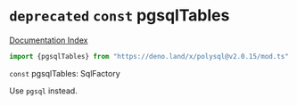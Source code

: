 # `deprecated` `const` pgsqlTables

[Documentation Index](../README.md)

```ts
import {pgsqlTables} from "https://deno.land/x/polysql@v2.0.15/mod.ts"
```

`const` pgsqlTables: SqlFactory

Use `pgsql` instead.

